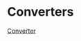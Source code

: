 # Converters
<a href = "https://colab.research.google.com/drive/1AHPwM8jE969P0vhZ5CUFzwyF02ALxob9?usp=sharing"> Converter </a>
